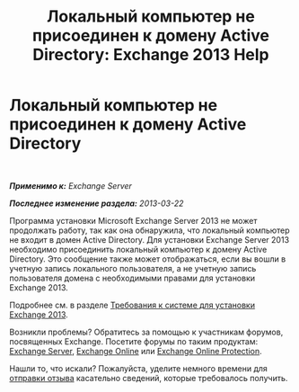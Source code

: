 ﻿---
title: 'Локальный компьютер не присоединен к домену Active Directory: Exchange 2013 Help'
TOCTitle: Локальный компьютер не присоединен к домену Active Directory
ms:assetid: feb08845-6d44-4760-9932-6eca22f35eec
ms:mtpsurl: https://technet.microsoft.com/ru-ru/library/ms.exch.setupreadiness.computernotpartofdomain(v=EXCHG.150)
ms:contentKeyID: 50489578
ms.date: 04/30/2018
mtps_version: v=EXCHG.150
ms.translationtype: HT
---

# Локальный компьютер не присоединен к домену Active Directory

 

_**Применимо к:** Exchange Server_

_**Последнее изменение раздела:** 2013-03-22_

Программа установки Microsoft Exchange Server 2013 не может продолжать работу, так как она обнаружила, что локальный компьютер не входит в домен Active Directory. Для установки Exchange Server 2013 необходимо присоединить локальный компьютер к домену Active Directory. Это сообщение также может отображаться, если вы вошли в учетную запись локального пользователя, а не учетную запись пользователя домена с необходимыми правами для установки Exchange 2013.

Подробнее см. в разделе [Требования к системе для установки Exchange 2013](exchange-2013-system-requirements-exchange-2013-help.md).

Возникли проблемы? Обратитесь за помощью к участникам форумов, посвященных Exchange. Посетите форумы по таким продуктам: [Exchange Server](https://go.microsoft.com/fwlink/p/?linkid=60612), [Exchange Online](https://go.microsoft.com/fwlink/p/?linkid=267542) или [Exchange Online Protection](https://go.microsoft.com/fwlink/p/?linkid=285351).

Нашли то, что искали? Пожалуйста, уделите немного времени для [отправки отзыва](mailto:exsetuphelpfeedback@microsoft.com?subject=exchange%202013%20setup%20help%20feedbac) касательно сведений, которые требовалось получить.

